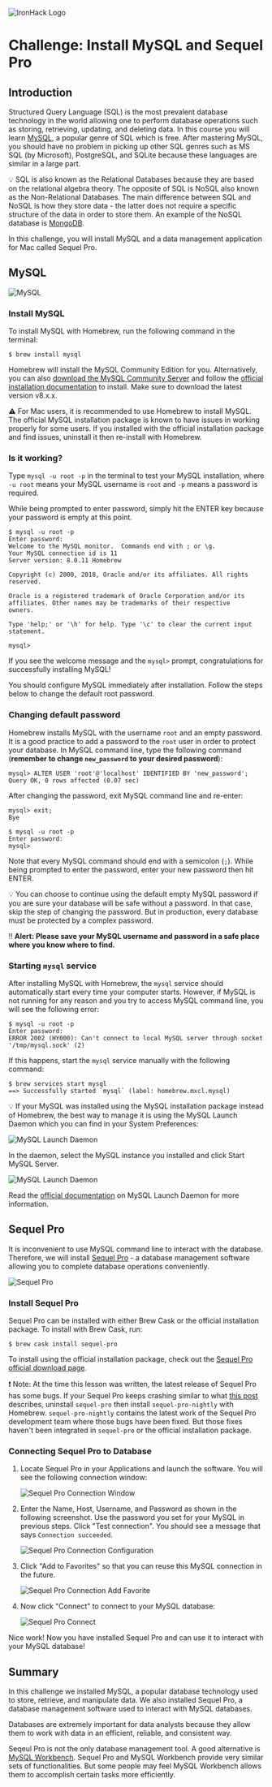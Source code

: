 ![IronHack Logo](https://s3-eu-west-1.amazonaws.com/ih-materials/uploads/upload_d5c5793015fec3be28a63c4fa3dd4d55.png)

# Challenge: Install MySQL and Sequel Pro

## Introduction

Structured Query Language (SQL) is the most prevalent database technology in the world allowing one to perform database operations such as storing, retrieving, updating, and deleting data. In this course you will learn [MySQL](https://www.mysql.com/), a popular genre of SQL which is free. After mastering MySQL, you should have no problem in picking up other SQL genres such as MS SQL (by Microsoft), PostgreSQL, and SQLite because these languages are similar in a large part.

:bulb: SQL is also known as the Relational Databases because they are based on the relational algebra theory. The opposite of SQL is NoSQL also known as the Non-Relational Databases. The main difference between SQL and NoSQL is how they store data - the latter does not require a specific structure of the data in order to store them. An example of the NoSQL database is [MongoDB](https://www.mongodb.com/).

In this challenge, you will install MySQL and a data management application for Mac called Sequel Pro.

## MySQL

![MySQL](../../images/mysql.svg)

### Install MySQL

To install MySQL with Homebrew, run the following command in the terminal:

```
$ brew install mysql
```

Homebrew will install the MySQL Community Edition for you. Alternatively, you can also [download the MySQL Community Server](https://dev.mysql.com/downloads/mysql/) and follow the [official installation documentation](https://dev.mysql.com/doc/refman/8.0/en/installing.html) to install. Make sure to download the latest version v8.x.x.

:warning: For Mac users, it is recommended to use Homebrew to install MySQL. The official MySQL installation package is known to have issues in working properly for some users. If you installed with the official installation package and find issues, uninstall it then re-install with Homebrew.

### Is it working?

Type `mysql -u root -p` in the terminal to test your MySQL installation, where `-u root` means your MySQL username is `root` and `-p` means a password is required.

While being prompted to enter password, simply hit the ENTER key because your password is empty at this point.

```
$ mysql -u root -p
Enter password:
Welcome to the MySQL monitor.  Commands end with ; or \g.
Your MySQL connection id is 11
Server version: 8.0.11 Homebrew

Copyright (c) 2000, 2018, Oracle and/or its affiliates. All rights reserved.

Oracle is a registered trademark of Oracle Corporation and/or its
affiliates. Other names may be trademarks of their respective
owners.

Type 'help;' or '\h' for help. Type '\c' to clear the current input statement.

mysql>
```

If you see the welcome message and the `mysql>` prompt, congratulations for successfully installing MySQL!

You should configure MySQL immediately after installation. Follow the steps below to change the default root password.

### Changing default password

Homebrew installs MySQL with the username `root` and an empty password. It is a good practice to add a password to the `root` user in order to protect your database. In MySQL command line, type the following command (**remember to change `new_password` to your desired password**):

```
mysql> ALTER USER 'root'@'localhost' IDENTIFIED BY 'new_password';
Query OK, 0 rows affected (0.07 sec)
```

After changing the password, exit MySQL command line and re-enter:

```
mysql> exit;
Bye

$ mysql -u root -p
Enter password:
mysql>
```

Note that every MySQL command should end with a semicolon (`;`). While being prompted to enter the password, enter your new password then hit ENTER.

:bulb: You can choose to continue using the default empty MySQL password if you are sure your database will be safe without a password. In that case, skip the step of changing the password. But in production, every database must be protected by a complex password.

:bangbang: **Alert: Please save your MySQL username and password in a safe place where you know where to find.**

### Starting `mysql` service

After installing MySQL with Homebrew, the `mysql` service should automatically start every time your computer starts. However, if MySQL is not running for any reason and you try to access MySQL command line, you will see the following error:

```
$ mysql -u root -p
Enter password:
ERROR 2002 (HY000): Can't connect to local MySQL server through socket '/tmp/mysql.sock' (2)
```

If this happens, start the `mysql` service manually with the following command:

```
$ brew services start mysql
==> Successfully started `mysql` (label: homebrew.mxcl.mysql)
```

:bulb: If your MySQL was installed using the MySQL installation package instead of Homebrew, the best way to manage it is using the MySQL Launch Daemon which you can find in your System Preferences:

![MySQL Launch Daemon](../../images/mysql-daemon.png)

In the daemon, select the MySQL instance you installed and click Start MySQL Server.

![MySQL Launch Daemon](../../images/mysql-daemon2.png)

Read the [official documentation](https://dev.mysql.com/doc/refman/8.0/en/osx-installation-launchd.html) on MySQL Launch Daemon for more information.

## Sequel Pro

It is inconvenient to use MySQL command line to interact with the database. Therefore, we will install [Sequel Pro](https://www.sequelpro.com/) - a database management software allowing you to complete database operations conveniently.

![Sequel Pro](../../images/sequel-pro.png)

### Install Sequel Pro

Sequel Pro can be installed with either Brew Cask or the official installation package. To install with Brew Cask, run:

```
$ brew cask install sequel-pro
```

To install using the official installation package, check out the [Sequel Pro official download page](https://sequelpro.com/download).

:exclamation: Note: At the time this lesson was written, the latest release of Sequel Pro has some bugs. If your Sequel Pro keeps crashing similar to what [this post](https://github.com/sequelpro/sequelpro/issues/2699) describes, uninstall `sequel-pro` then install `sequel-pro-nightly` with Homebrew. `sequel-pro-nightly` contains the latest work of the Sequel Pro development team where those bugs have been fixed. But those fixes haven't been integrated in `sequel-pro` or the official installation package.

### Connecting Sequel Pro to Database

1. Locate Sequel Pro in your Applications and launch the software. You will see the following connection window:

    ![Sequel Pro Connection Window](../../images/install-sequel-pro-01.png)

1. Enter the Name, Host, Username, and Password as shown in the following screenshot. Use the password you set for your MySQL in previous steps. Click "Test connection". You should see a message that says `Connection succeeded`.

    ![Sequel Pro Connection Configuration](../../images/install-sequel-pro-02.png)

1. Click "Add to Favorites" so that you can reuse this MySQL connection in the future.

    ![Sequel Pro Connection Add Favorite](../../images/install-sequel-pro-03.png)

1. Now click "Connect" to connect to your MySQL database:

    ![Sequel Pro Connect](../../images/install-sequel-pro-04.png)

Nice work! Now you have installed Sequel Pro and can use it to interact with your MySQL database!

## Summary

In this challenge we installed MySQL, a popular database technology used to store, retrieve, and manipulate data. We also installed Sequel Pro, a database management software used to interact with MySQL databases.

Databases are extremely important for data analysts because they allow them to work with data in an efficient, reliable, and consistent way.

Seqeul Pro is not the only database management tool. A good alternative is [MySQL Workbench](https://www.mysql.com/products/workbench/). Sequel Pro and MySQL Workbench provide very similar sets of functionalities. But some people may feel MySQL Workbench allows them to accomplish certain tasks more efficiently.